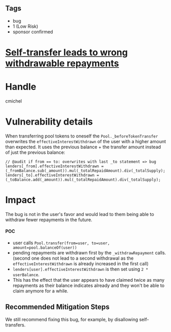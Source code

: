 ## Tags

- bug
- 1 (Low Risk)
- sponsor confirmed

# [Self-transfer leads to wrong withdrawable repayments](https://github.com/code-423n4/2021-12-sublime-findings/issues/146) 

# Handle

cmichel


# Vulnerability details

When transferring pool tokens to oneself the `Pool._beforeTokenTransfer` overwrites the `effectiveInterestWithdrawn` of the user with a higher amount than expected.
It uses the previous balance + the transfer amount instead of just the previous balance:

```solidity
// @audit if from == to: overwrites with last _to statement => bug
lenders[_from].effectiveInterestWithdrawn = (_fromBalance.sub(_amount)).mul(_totalRepaidAmount).div(_totalSupply);
lenders[_to].effectiveInterestWithdrawn = (_toBalance.add(_amount)).mul(_totalRepaidAmount).div(_totalSupply);
```

# Impact
The bug is not in the user's favor and would lead to them being able to withdraw fewer repayments in the future.

#### POC
- user calls `Pool.transfer(from=user, to=user, amount=pool.balanceOf(user))`
- pending repayments are withdrawn first by the `_withdrawRepayment` calls. (second one does not lead to a second withdrawal as the `effectiveInterestWithdrawn` is already increased in the first call)
- `lenders[user].effectiveInterestWithdrawn` is then set using `2 * userBalance`.
- This has the effect that the user appears to have claimed twice as many repayments as their balance indicates already and they won't be able to claim anymore for a while.

## Recommended Mitigation Steps
We still recommend fixing this bug, for example, by disallowing self-transfers.


